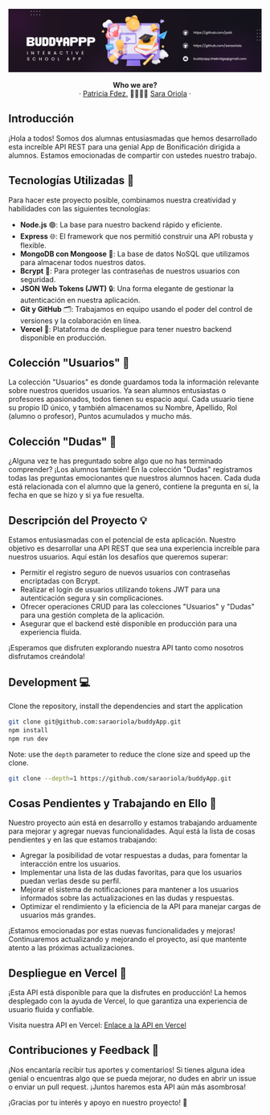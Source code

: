 ![foto](assets/img/banner.png)

<p align='center'>
  <a><strong>Who we are?</strong>
  <br />
  ·
  <a href='https://github.com/pafz'>Patricia Fdez.</a>
  🤜🏽🤛🏽
  <a href='https://github.com/saraoriola'>Sara Oriola</a>
  ·
</p>

## Introducción

¡Hola a todos! Somos dos alumnas entusiasmadas que hemos desarrollado esta increíble API REST para una genial App de Bonificación dirigida a alumnos. Estamos emocionadas de compartir con ustedes nuestro trabajo.

## Tecnologías Utilizadas 🚀

Para hacer este proyecto posible, combinamos nuestra creatividad y habilidades con las siguientes tecnologías:

- **Node.js** 🟢: La base para nuestro backend rápido y eficiente.
- **Express** 🌐: El framework que nos permitió construir una API robusta y flexible.
- **MongoDB con Mongoose** 🍃: La base de datos NoSQL que utilizamos para almacenar todos nuestros datos.
- **Bcrypt** 🔐: Para proteger las contraseñas de nuestros usuarios con seguridad.
- **JSON Web Tokens (JWT)** 🔒: Una forma elegante de gestionar la autenticación en nuestra aplicación.
- **Git y GitHub** 🗂️: Trabajamos en equipo usando el poder del control de versiones y la colaboración en línea.
- **Vercel** 🚀: Plataforma de despliegue para tener nuestro backend disponible en producción.

## Colección "Usuarios" 👤

La colección "Usuarios" es donde guardamos toda la información relevante sobre nuestros queridos usuarios. Ya sean alumnos entusiastas o profesores apasionados, todos tienen su espacio aquí. Cada usuario tiene su propio ID único, y también almacenamos su Nombre, Apellido, Rol (alumno o profesor), Puntos acumulados y mucho más.

## Colección "Dudas" 🤔

¿Alguna vez te has preguntado sobre algo que no has terminado comprender? ¡Los alumnos también! En la colección "Dudas" registramos todas las preguntas emocionantes que nuestros alumnos hacen. Cada duda está relacionada con el alumno que la generó, contiene la pregunta en sí, la fecha en que se hizo y si ya fue resuelta.

## Descripción del Proyecto 💡

Estamos entusiasmadas con el potencial de esta aplicación. Nuestro objetivo es desarrollar una API REST que sea una experiencia increíble para nuestros usuarios. Aquí están los desafíos que queremos superar:

- Permitir el registro seguro de nuevos usuarios con contraseñas encriptadas con Bcrypt.
- Realizar el login de usuarios utilizando tokens JWT para una autenticación segura y sin complicaciones.
- Ofrecer operaciones CRUD para las colecciones "Usuarios" y "Dudas" para una gestión completa de la aplicación.
- Asegurar que el backend esté disponible en producción para una experiencia fluida.

¡Esperamos que disfruten explorando nuestra API tanto como nosotros disfrutamos creándola!

## Development 💻

Clone the repository, install the dependencies and start the application

```bash
git clone git@github.com:saraoriola/buddyApp.git
npm install
npm run dev
```

Note: use the `depth` parameter to reduce the clone size and speed up the clone.

```sh
git clone --depth=1 https://github.com/saraoriola/buddyApp.git
```
## Cosas Pendientes y Trabajando en Ello 🚧

Nuestro proyecto aún está en desarrollo y estamos trabajando arduamente para mejorar y agregar nuevas funcionalidades. Aquí está la lista de cosas pendientes y en las que estamos trabajando:

- Agregar la posibilidad de votar respuestas a dudas, para fomentar la interacción entre los usuarios.
- Implementar una lista de las dudas favoritas, para que los usuarios puedan verlas desde su perfil.
- Mejorar el sistema de notificaciones para mantener a los usuarios informados sobre las actualizaciones en las dudas y respuestas.
- Optimizar el rendimiento y la eficiencia de la API para manejar cargas de usuarios más grandes.

¡Estamos emocionadas por estas nuevas funcionalidades y mejoras! Continuaremos actualizando y mejorando el proyecto, así que mantente atento a las próximas actualizaciones.


## Despliegue en Vercel 🚀

¡Esta API está disponible para que la disfrutes en producción! La hemos desplegado con la ayuda de Vercel, lo que garantiza una experiencia de usuario fluida y confiable.

Visita nuestra API en Vercel: [Enlace a la API en Vercel](https://nombre-de-tu-api.vercel.app/)

## Contribuciones y Feedback 🤝

¡Nos encantaría recibir tus aportes y comentarios! Si tienes alguna idea genial o encuentras algo que se pueda mejorar, no dudes en abrir un issue o enviar un pull request. ¡Juntos haremos esta API aún más asombrosa!

¡Gracias por tu interés y apoyo en nuestro proyecto! 🌟
